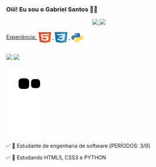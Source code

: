 ### Oiii! Eu sou o Gabriel Santos 👨‍💻 


<div align="center">
  <a href="https://github.com/GabrielSantos25">
  <img height="166em" src="https://github-readme-stats.vercel.app/api?username=GabrielSantos25&show_icons=true&theme=dark&include_all_commits=true&count_private=true"/>
  <img height="166em" src="https://github-readme-stats.vercel.app/api/top-langs/?username=GabrielSantos25&layout=compact&langs_count=7&theme=dark"/>
</div>
 
 <div style="display: inline_block"><br>
   Experiência:
  <img align="center" alt="Gabriek-HTML" height="30" width="40" src="https://raw.githubusercontent.com/devicons/devicon/master/icons/html5/html5-original.svg">
  <img align="center" alt="Gabriel-CSS" height="30" width="40" src="https://raw.githubusercontent.com/devicons/devicon/master/icons/css3/css3-original.svg">
  <img align="center" alt="Gabriel-Python" height="30" width="40" src="https://raw.githubusercontent.com/devicons/devicon/master/icons/python/python-original.svg">
</div>

 ##
  
<div> 
  
  <a href="https://instagram.com/eugabriiel__" target="_blank"><img src="https://img.shields.io/badge/-Instagram-%23E4405F?style=for-the-badge&logo=instagram&logoColor=white" target="_blank"></a>
  <a href="https://www.linkedin.com/in/joão-gabriel-019220208" target="_blank"><img src="https://img.shields.io/badge/-LinkedIn-%230077B5?style=for-the-badge&logo=linkedin&logoColor=white" target="_blank"></a> 
 
  ![Snake animation](https://github.com/rafaballerini/rafaballerini/blob/output/github-contribution-grid-snake.svg)
 
</div>

✅ 🔭 Estudante de engenharia de software [PERÍODOS: 3/9]
  
✅ 🌱 Estudando HTML5, CSS3 e PYTHON

